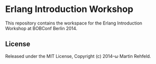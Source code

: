 # Erlang Introduction Workshop

This repository contains the workspace for the Erlang Introduction Workshop
at BOBConf Berlin 2014.

## License

Released under the MIT License, Copyright (c) 2014–<i>ω</i> Martin Rehfeld.
